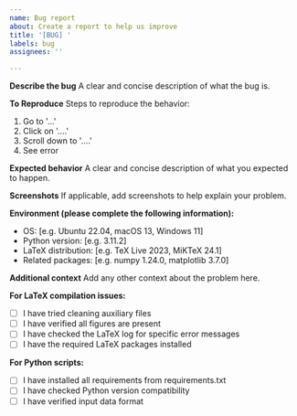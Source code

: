 ```yaml
---
name: Bug report
about: Create a report to help us improve
title: '[BUG] '
labels: bug
assignees: ''

---
```


**Describe the bug**
A clear and concise description of what the bug is.

**To Reproduce**
Steps to reproduce the behavior:
1. Go to '...'
2. Click on '....'
3. Scroll down to '....'
4. See error

**Expected behavior**
A clear and concise description of what you expected to happen.

**Screenshots**
If applicable, add screenshots to help explain your problem.

**Environment (please complete the following information):**
 - OS: [e.g. Ubuntu 22.04, macOS 13, Windows 11]
 - Python version: [e.g. 3.11.2]
 - LaTeX distribution: [e.g. TeX Live 2023, MiKTeX 24.1]
 - Related packages: [e.g. numpy 1.24.0, matplotlib 3.7.0]

**Additional context**
Add any other context about the problem here.

**For LaTeX compilation issues:**
- [ ] I have tried cleaning auxiliary files
- [ ] I have verified all figures are present
- [ ] I have checked the LaTeX log for specific error messages
- [ ] I have the required LaTeX packages installed

**For Python scripts:**
- [ ] I have installed all requirements from requirements.txt
- [ ] I have checked Python version compatibility
- [ ] I have verified input data format
